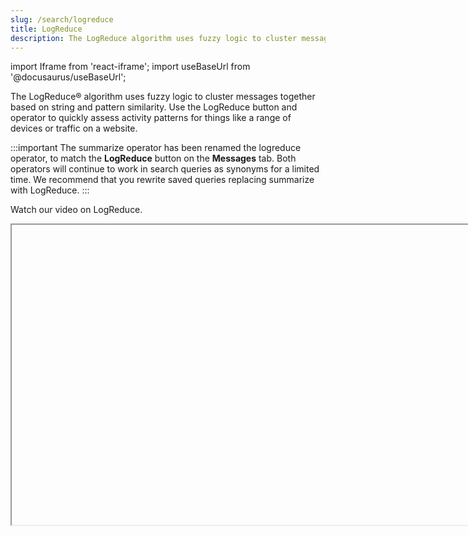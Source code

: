```yaml
---
slug: /search/logreduce
title: LogReduce
description: The LogReduce algorithm uses fuzzy logic to cluster messages together based on string and pattern similarity. Use the LogReduce button and operator to quickly assess activity patterns for things like a range of devices or traffic on a website.
---
```


import Iframe from 'react-iframe';
import useBaseUrl from '@docusaurus/useBaseUrl';

The LogReduce&reg; algorithm uses fuzzy logic to cluster messages together based on string and pattern similarity. Use the LogReduce button and operator to quickly assess activity patterns for things like a range of devices or traffic on a website.

:::important
The summarize operator has been renamed the logreduce operator, to match the **LogReduce** button on the **Messages** tab. Both operators will continue to work in search queries as synonyms for a limited time. We recommend that you rewrite saved queries replacing summarize with LogReduce.
:::

Watch our video on LogReduce. 

<Iframe url="https://www.youtube.com/embed/NlnIZvfYO2w"
        width="854px"
        height="480px"
        id="myId"
        className="video-container"
        display="initial"
        position="relative"
        allow="accelerometer; autoplay=1; clipboard-write; encrypted-media; gyroscope; picture-in-picture"
        allowfullscreen
        />


In this section, we'll introduce the following concepts:

<div className="box-wrapper" markdown="1">
<div className="box smallbox1 card">
  <div className="container">
  <a href="/docs/search/logreduce/logreduce-operator"><img src={useBaseUrl('img/icons/search.png')} alt="icon" width="35"/><h4>LogReduce Operator</h4></a>
  <p>Allows you to quickly assess activity patterns for things like a range of devices or traffic on a website.</p>
  </div>
</div>
<div className="box smallbox2 card">
  <div className="container">
  <a href="/docs/search/logreduce/detect-patterns-with-logreduce/"><img src={useBaseUrl('img/icons/search.png')} alt="icon" width="35"/><h4>Detect Patterns with LogReduce</h4></a>
  <p>Group messages with similar structures and patterns, providing insight into specific keywords or time range.</p>
  </div>
</div>
<div className="box smallbox3 card">
  <div className="container">
  <a href="/docs/search/logreduce/influence-the-logreduce-outcome/"><img src={useBaseUrl('img/icons/search.png')} alt="icon" width="35"/><h4>Influence the LogReduce Outcome</h4></a>
  <p>Influence the algorithm by editing a signature to increase or decrease your results granularity.</p>
  </div>
</div>
<div className="box smallbox4 card">
  <div className="container">
  <a href="/docs/search/logreduce/understand-the-logreduce-relevance-column/"><img src={useBaseUrl('img/icons/search.png')} alt="icon" width="35"/><h4>LogReduce Relevance Column</h4></a>
  <p>Displays a numerical score for a signature, predicting which signatures could be most meaningful.</p>
  </div>
</div>
</div>
